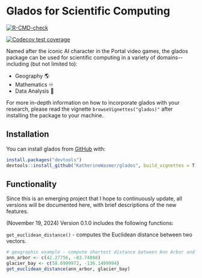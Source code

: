 # Glados for Scientific Computing

[![R-CMD-check](https://github.com/KatherineWasmer/glados/actions/workflows/R-CMD-check.yaml/badge.svg)](https://github.com/KatherineWasmer/glados/actions/workflows/R-CMD-check.yaml)

[![Codecov test coverage](https://codecov.io/gh/KatherineWasmer/glados/graph/badge.svg)](https://app.codecov.io/gh/KatherineWasmer/glados)

Named after the iconic AI character in the Portal video games, the glados package can be used for scientific computing in a variety of domains--including (but not limited to):

-   Geography 🌎
-   Mathematics ♾
-   Data Analysis 🔎

For more in-depth information on how to incorporate glados with your research, please read the vignette `browseVignettes("glados)"` after installing the package to your machine. 

## Installation

You can install glados from [GitHub](https://github.com/) with:

``` r
install.packages("devtools") 
devtools::install_github("KatherineWasmer/glados", build_vignettes = T) # allows you to browse vignettes
```

## Functionality

Since this is an emerging project that I hope to continuously update, all versions will be documented here, with brief descriptions of the new features.

(November 19, 2024) Version 0.1.0 includes the following functions:

`get_euclidean_distance()` - computes the Euclidean distance between two vectors.

``` r
# geographic example - compute shortest distance between Ann Arbor and Glacier Bay, AK
ann_arbor <- c(42.27756, -83.74088) 
glacier_bay <- c(58.6999972, -136.1499994)
get_euclidean_distance(ann_arbor, glacier_bay)
```
